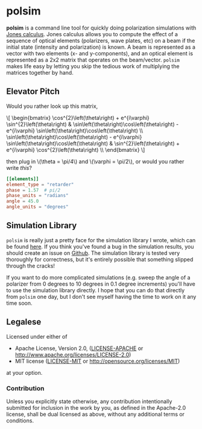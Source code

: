 # polsim
**polsim** is a command line tool for quickly doing polarization simulations with [Jones calculus][jones_calc]. Jones calculus allows you to compute the effect of a sequence of optical elements (polarizers, wave plates, etc) on a beam if the initial state (intensity and polarization) is known. A beam is represented as a vector with two elements (x- and y-components), and an optical element is represented as a 2x2 matrix that operates on the beam/vector. `polsim` makes life easy by letting you skip the tedious work of multiplying the matrices together by hand.

## Elevator Pitch
Would you rather look up this matrix,

\\[
\begin{bmatrix}
\cos^{2}\left(\theta\right) + e^{i\varphi} \sin^{2}\left(\theta\right) & \sin\left(\theta\right)\cos\left(\theta\right) - e^{i\varphi} \sin\left(\theta\right)\cos\left(\theta\right) \\\\
\sin\left(\theta\right)\cos\left(\theta\right) - e^{i\varphi} \sin\left(\theta\right)\cos\left(\theta\right) & \sin^{2}\left(\theta\right) + e^{i\varphi} \cos^{2}\left(\theta\right) \\\\
\end{bmatrix}
\\]

then plug in \\(\theta = \pi/4\\) and \\(\varphi = \pi/2\\), or would you rather write *this*?

```toml
[[elements]]
element_type = "retarder"
phase = 1.57  # pi/2
phase_units = "radians"
angle = 45.0
angle_units = "degrees"
```

## Simulation Library
`polsim` is really just a pretty face for the simulation library I wrote, which can be found [here][polarization]. If you think you've found a bug in the simulation results, you should create an issue on [Github][issue]. The simulation library is tested very thoroughly for correctness, but it's entirely possible that something slipped through the cracks!

If you want to do more complicated simulations (e.g. sweep the angle of a polarizer from 0 degrees to 10 degrees in 0.1 degree increments) you'll have to use the simulation library directly. I hope that you can do that directly from `polsim` one day, but I don't see myself having the time to work on it any time soon.

## Legalese

Licensed under either of

 * Apache License, Version 2.0, ([LICENSE-APACHE][apache] or http://www.apache.org/licenses/LICENSE-2.0)
 * MIT license ([LICENSE-MIT][mit] or http://opensource.org/licenses/MIT)

at your option.

### Contribution

Unless you explicitly state otherwise, any contribution intentionally
submitted for inclusion in the work by you, as defined in the Apache-2.0
license, shall be dual licensed as above, without any additional terms or
conditions.

[jones_calc]: https://en.wikipedia.org/wiki/Jones_calculus
[polarization]: https://github.com/zmitchell/polarization
[issue]: https://github.com/zmitchell/polarization/issues
[mit]: https://github.com/zmitchell/polsim/blob/master/LICENSE-MIT
[apache]: https://github.com/zmitchell/polsim/blob/master/LICENSE-APACHE

